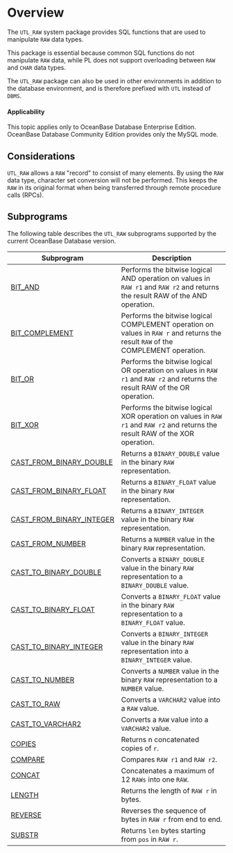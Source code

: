 # Overview

The `UTL_RAW` system package provides SQL functions that are used to manipulate `RAW` data types.

This package is essential because common SQL functions do not manipulate `RAW` data, while PL does not support overloading between `RAW` and `CHAR` data types.

The `UTL_RAW` package can also be used in other environments in addition to the database environment, and is therefore prefixed with `UTL` instead of `DBMS`.

  <main id="notice" >
    <h4>Applicability</h4>
    <p>This topic applies only to OceanBase Database Enterprise Edition. OceanBase Database Community Edition provides only the MySQL mode. </p>
  </main>

## Considerations

`UTL_RAW` allows a `RAW` "record" to consist of many elements. By using the `RAW` data type, character set conversion will not be performed. This keeps the `RAW` in its original format when being transferred through remote procedure calls (RPCs).

## Subprograms

The following table describes the `UTL_RAW` subprograms supported by the current OceanBase Database version.


| **Subprogram** | **Description** |
|--------------------------------------------|---------------------------------------------------|
| [BIT_AND](../27000.utl-raw-oracle/200.bit-and-oracle.md) | Performs the bitwise logical AND operation on values in `RAW r1` and `RAW r2` and returns the result RAW of the AND operation.  |
| [BIT_COMPLEMENT](../27000.utl-raw-oracle/300.bit-complement-oracle.md) | Performs the bitwise logical COMPLEMENT operation on values in `RAW r` and returns the result `RAW` of the COMPLEMENT operation.  |
| [BIT_OR](../27000.utl-raw-oracle/400.bit-or-oracle.md) | Performs the bitwise logical OR operation on values in `RAW r1` and `RAW r2` and returns the result RAW of the OR operation.  |
| [BIT_XOR](../27000.utl-raw-oracle/500.bit-xor-oracle.md) | Performs the bitwise logical XOR operation on values in `RAW r1` and `RAW r2` and returns the result RAW of the XOR operation.  |
| [CAST_FROM_BINARY_DOUBLE](../27000.utl-raw-oracle/600.cast-from-binary-double-oracle.md) | Returns a `BINARY_DOUBLE` value in the binary `RAW` representation.  |
| [CAST_FROM_BINARY_FLOAT](../27000.utl-raw-oracle/700.cast-from-binary-float-oracle.md) | Returns a `BINARY_FLOAT` value in the binary `RAW` representation.  |
| [CAST_FROM_BINARY_INTEGER](../27000.utl-raw-oracle/800.cast-from-binary-integer-oracle.md) | Returns a `BINARY_INTEGER` value in the binary `RAW` representation.  |
| [CAST_FROM_NUMBER](../27000.utl-raw-oracle/900.cast-from-number-oracle.md) | Returns a `NUMBER` value in the binary `RAW` representation.  |
| [CAST_TO_BINARY_DOUBLE](../27000.utl-raw-oracle/1000.cast-to-binary-double-oracle.md) | Converts a `BINARY_DOUBLE` value in the binary `RAW` representation to a `BINARY_DOUBLE` value.  |
| [CAST_TO_BINARY_FLOAT](../27000.utl-raw-oracle/1100.cast-to-binary-float-oracle.md) | Converts a `BINARY_FLOAT` value in the binary `RAW` representation to a `BINARY_FLOAT` value.  |
| [CAST_TO_BINARY_INTEGER](../27000.utl-raw-oracle/1200.cast-to-binary-integer-oracle.md) | Converts a `BINARY_INTEGER` value in the binary `RAW` representation into a `BINARY_INTEGER` value.  |
| [CAST_TO_NUMBER](../27000.utl-raw-oracle/1300.cast-to-number-oracle.md) | Converts a `NUMBER` value in the binary `RAW` representation to a `NUMBER` value.  |
| [CAST_TO_RAW](../27000.utl-raw-oracle/1400.cast-to-raw-oracle.md) | Converts a `VARCHAR2` value into a `RAW` value.  |
| [CAST_TO_VARCHAR2](../27000.utl-raw-oracle/1500.cast-to-varchar2-oracle.md) | Converts a `RAW` value into a `VARCHAR2` value.  |
| [COPIES](../27000.utl-raw-oracle/1600.compare-oracle.md) | Returns n concatenated copies of `r`.  |
| [COMPARE](../27000.utl-raw-oracle/1700.concat-utl-oracle.md) | Compares `RAW r1` and `RAW r2`.  |
| [CONCAT](../27000.utl-raw-oracle/1800.copies-oracle.md) | Concatenates a maximum of 12 `RAWs` into one `RAW`.  |
| [LENGTH](../27000.utl-raw-oracle/1900.length-utl-oracle.md) | Returns the length of `RAW r` in bytes.  |
| [REVERSE](../27000.utl-raw-oracle/2000.reverse-oracle.md) | Reverses the sequence of bytes in `RAW r` from end to end.  |
| [SUBSTR](../27000.utl-raw-oracle/2100.substr-utl-oracle.md) | Returns `len` bytes starting from `pos` in `RAW r`.  |



